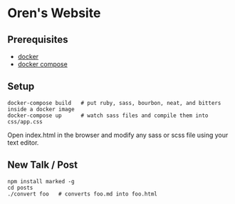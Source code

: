 # Oren's Website

## Prerequisites

* [docker](https://docs.docker.com/installation/mac)
* [docker compose](https://docs.docker.com/compose/install)

## Setup

    docker-compose build   # put ruby, sass, bourbon, neat, and bitters inside a docker image
    docker-compose up      # watch sass files and compile them into css/app.css

Open index.html in the browser and modify any sass or scss file using your text editor.

## New Talk / Post

    npm install marked -g
    cd posts
    ./convert foo   # converts foo.md into foo.html

